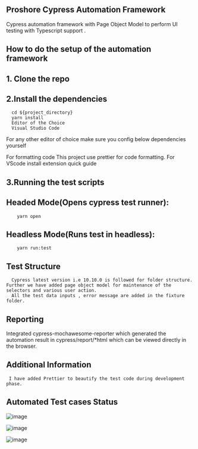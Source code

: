 ## Proshore Cypress Automation Framework

Cypress automation framework with Page Object Model to perform UI testing with Typescript support .

## How to do the setup of the automation framework

## 1. Clone the repo

## 2.Install the dependencies

      cd ${project_directory}
      yarn install
      Editor of the Choice
      Visual Studio Code

For any other editor of choice make sure you config below dependencies yourself

For formatting code This project use prettier for code formatting. For VScode install extension quick guide

## 3.Running the test scripts

## Headed Mode(Opens cypress test runner):

        yarn open

## Headless Mode(Runs test in headless):

        yarn run:test

## Test Structure

      Cypress latest version i.e 10.10.0 is followed for folder structure. Further we have added page object model for maintenance of the selectors and various user action.
      All the test data inputs , error message are added in the fixture folder.
      
## Reporting
Integrated cypress-mochawesome-reporter which generated the automation result in cypress/report/*html which can be viewed directly in the browser.

## Additional Information

     I have added Prettier to beautify the test code during development phase.
     
## Automated Test cases Status

![image](https://user-images.githubusercontent.com/74281996/199217141-30a198a2-7741-4d13-82fa-0a9d2a0a6e87.png)

![image](https://user-images.githubusercontent.com/74281996/199214683-0940feeb-da24-4d9f-8bea-3f7d5decac5e.png)

![image](https://user-images.githubusercontent.com/74281996/199214757-82815203-2834-4976-bab5-59164164ecaa.png)




